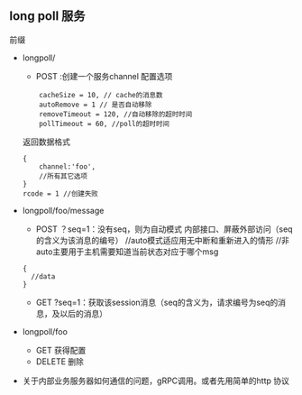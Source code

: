 ## long poll 服务
前缀

* longpoll/
    - POST :创建一个服务channel
    配置选项
    ```buildoutcfg
        cacheSize = 10, // cache的消息数
        autoRemove = 1 // 是否自动移除
        removeTimeout = 120, //自动移除的超时时间
        pollTimeout = 60, //poll的超时时间
    ```
    返回数据格式
    ```buildoutcfg
    {
        channel:'foo',
        //所有其它选项
    }
    rcode = 1 //创建失败
  
    ```

* longpoll/foo/message
    - POST ？seq=1：没有seq，则为自动模式 内部接口、屏蔽外部访问（seq的含义为该消息的编号）
    //auto模式适应用无中断和重新进入的情形
                     //非auto主要用于主机需要知道当前状态对应于哪个msg
    ```buildoutcfg
    {
      //data
    }
    ```
    - GET ?seq=1：获取该session消息（seq的含义为，请求编号为seq的消息，及以后的消息）
                     
* longpoll/foo
    - GET 获得配置
    - DELETE 删除
    
    
* 关于内部业务服务器如何通信的问题，gRPC调用。或者先用简单的http 协议